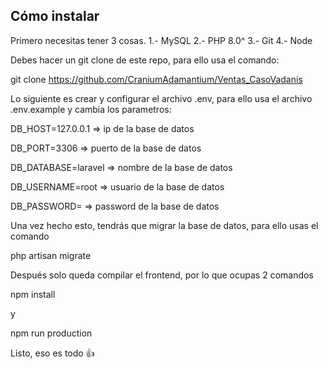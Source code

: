 ## Cómo instalar

Primero necesitas tener 3 cosas.
1.- MySQL 
2.- PHP 8.0^
3.- Git
4.- Node

Debes hacer un git clone de este repo, para ello usa el comando:

git clone https://github.com/CraniumAdamantium/Ventas_CasoVadanis

Lo siguiente es crear y configurar el archivo .env, para ello usa el archivo .env.example y cambia los parametros:

DB_HOST=127.0.0.1 => ip de la base de datos

DB_PORT=3306 => puerto de la base de datos

DB_DATABASE=laravel => nombre de la base de datos

DB_USERNAME=root => usuario de la base de datos

DB_PASSWORD= => password de la base de datos


Una vez hecho esto, tendrás que migrar la base de datos, para ello usas el comando

php artisan migrate

Después solo queda compilar el frontend, por lo que ocupas 2 comandos

npm install

y 

npm run production

Listo, eso es todo 👍
